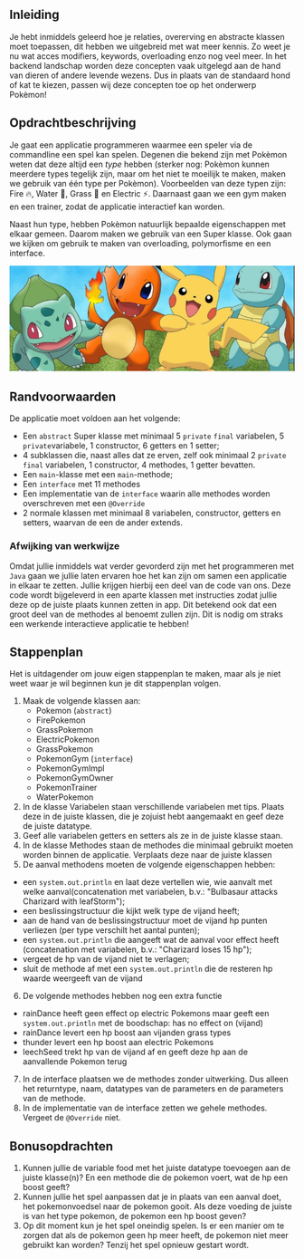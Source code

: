 ## Inleiding

Je hebt inmiddels geleerd hoe je relaties, overerving en abstracte klassen moet toepassen, dit hebben we uitgebreid met wat meer kennis. Zo weet je nu wat acces modifiers, keywords, overloading enzo nog veel meer. In het backend landschap
worden deze concepten vaak uitgelegd aan de hand van dieren of andere levende wezens. Dus in plaats van de standaard
hond of kat te kiezen, passen wij deze concepten toe op het onderwerp Pokèmon!

## Opdrachtbeschrijving

Je gaat een applicatie programmeren waarmee een speler via de commandline een spel kan spelen. Degenen die bekend zijn met Pokèmon weten
dat deze altijd een _type_ hebben (sterker nog: Pokèmon kunnen meerdere types tegelijk zijn, maar om het niet te moeilijk
te maken, maken we gebruik van één type per Pokèmon). Voorbeelden van deze typen zijn: Fire 🔥, Water 🌊, Grass 🌿 en
Electric ⚡. Daarnaast gaan we een gym maken en een trainer, zodat de applicatie interactief kan worden.

Naast hun type, hebben Pokèmon natuurlijk bepaalde eigenschappen met elkaar gemeen. Daarom maken we gebruik van een
Super klasse. Ook gaan we kijken om gebruik te maken van overloading, polymorfisme en een interface.

![Pokemon!](./assets/pokemon.JPG)

## Randvoorwaarden

De applicatie moet voldoen aan het volgende:

- Een `abstract` Super klasse met minimaal 5 `private` `final`  variabelen,  5 `private`variabele, 1 constructor, 6 getters en 1 setter;
- 4 subklassen die, naast alles dat ze erven, zelf ook minimaal 2 `private` `final` variabelen, 1 constructor, 4 methodes, 1 getter bevatten.
- Een `main`-klasse met een `main`-methode;
- Een `interface` met 11 methodes
- Een implementatie van de `interface` waarin alle methodes worden overschreven met een `@Override`
- 2 normale klassen met minimaal 8 variabelen, constructor, getters en setters, waarvan de een de ander extends.

### Afwijking van werkwijze

Omdat jullie inmiddels wat verder gevorderd zijn met het programmeren met `Java` gaan we jullie laten ervaren hoe het kan zijn om samen een
applicatie in elkaar te zetten. Jullie krijgen hierbij een deel van de code van ons. Deze code wordt bijgeleverd in een aparte klassen met instructies zodat jullie deze op de juiste plaats kunnen zetten in app.
Dit betekend ook dat een groot deel van de methodes al benoemt zullen zijn. Dit is nodig om straks een werkende interactieve applicatie te hebben!

## Stappenplan
Het is uitdagender om jouw eigen stappenplan te maken, maar als je niet weet waar je wil beginnen kun je dit stappenplan volgen.
1. Maak de volgende klassen aan:
   - Pokemon (`abstract`)
   - FirePokemon
   - GrassPokemon
   - ElectricPokemon
   - GrassPokemon
   - PokemonGym (`interface`)
   - PokemonGymImpl
   - PokemonGymOwner
   - PokemonTrainer
   - WaterPokemon
2. In de klasse Variabelen staan verschillende variabelen met tips. Plaats deze in de juiste klassen, die je zojuist hebt aangemaakt en geef deze de juiste datatype.
3. Geef alle variabelen getters en setters als ze in de juiste klasse staan.
4. In de klasse Methodes staan de methodes die minimaal gebruikt moeten worden binnen de applicatie. Verplaats deze naar de juiste klassen
5. De aanval methodens moeten de volgende eigenschappen hebben:
- een `system.out.println` en laat deze vertellen wie, wie aanvalt met welke aanval(concatenation met variabelen, b.v.: "Bulbasaur attacks Charizard with leafStorm");
- een beslissingstructuur die kijkt welk type de vijand heeft;
- aan de hand van de beslissingstructuur moet de vijand hp punten verliezen (per type verschilt het aantal punten);
- een `system.out.println` die aangeeft wat de aanval voor effect heeft (concatenation met variabelen, b.v.: "Charizard loses 15 hp");
- vergeet de hp van de vijand niet te verlagen;
- sluit de methode af met een `system.out.println` die de resteren hp waarde weergeeft van de vijand
6. De volgende methodes hebben nog een extra functie
- rainDance heeft geen effect op electric Pokemons maar geeft een `system.out.println` met de boodschap: has no effect on (vijand)
- rainDance levert een hp boost aan vijanden grass types
- thunder levert een hp boost aan electric Pokemons
- leechSeed trekt hp van de vijand af en geeft deze hp aan de aanvallende Pokemon terug
7. In de interface plaatsen we de methodes zonder uitwerking. Dus alleen het returntype, naam, datatypes van de parameters en de parameters van de methode.
8. In de implementatie van de interface zetten we gehele methodes. Vergeet de `@Override` niet.


## Bonusopdrachten

1. Kunnen jullie de variable food met het juiste datatype toevoegen aan de juiste klasse(n)? En een methode die de pokemon voert, wat de hp een boost geeft?
2. Kunnen jullie het spel aanpassen dat je in plaats van een aanval doet, het pokemonvoedsel naar de pokemon gooit. Als deze voeding de juiste is van het type pokemon, de pokemon een hp boost geven?
3. Op dit moment kun je het spel oneindig spelen. Is er een manier om te zorgen dat als de pokemon geen hp meer heeft, de pokemon niet meer gebruikt kan worden? Tenzij het spel opnieuw gestart wordt.
